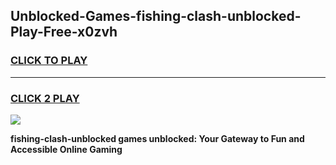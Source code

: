 
## Unblocked-Games-fishing-clash-unblocked-Play-Free-x0zvh
<h3>
<a href="https://premium76.site?title=fishing-clash-unblocked&ref=18A">CLICK TO PLAY</a></h3>
<hr>

<h3>
<a href="https://premium76.site?title=fishing-clash-unblocked&ref=18A">CLICK 2 PLAY</a>
  
</h3>

<a href="https://premium76.site?title=fishing-clash-unblocked&ref=18A"><img src="https://clearcache.store/games.png"></a>


**fishing-clash-unblocked games unblocked: Your Gateway to Fun and Accessible Online Gaming**
